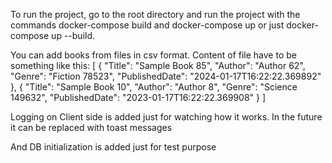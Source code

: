 To run the project, go to the root directory and run the project with the commands docker-compose build and docker-compose up or just docker-compose up --build.

You can add books from files in csv format. Content of file have to be something like this:
[
    {
        "Title": "Sample Book 85",
        "Author": "Author 62",
        "Genre": "Fiction 78523",
        "PublishedDate": "2024-01-17T16:22:22.369892"
    },
    {
        "Title": "Sample Book 10",
        "Author": "Author 8",
        "Genre": "Science 149632",
        "PublishedDate": "2023-01-17T16:22:22.369908"
    }
]

Logging on Client side is added just for watching how it works. In the future it can be replaced with toast messages

And DB initialization is added just for test purpose
